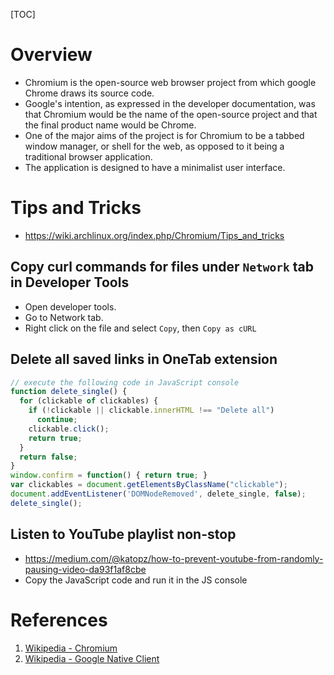 [TOC]

# Overview

- Chromium is the open-source web browser project from which google
  Chrome draws its source code.
- Google's intention, as expressed in the developer documentation, was
  that Chromium would be the name of the open-source project and that
  the final product name would be Chrome.
- One of the major aims of the project is for Chromium to be a tabbed
  window manager, or shell for the web, as opposed to it being a
  traditional browser application.
- The application is designed to have a minimalist user interface.

# Tips and Tricks

- https://wiki.archlinux.org/index.php/Chromium/Tips_and_tricks

## Copy curl commands for files under `Network` tab in Developer Tools

- Open developer tools.
- Go to Network tab.
- Right click on the file and select `Copy`, then `Copy as cURL`

## Delete all saved links in OneTab extension

```javascript
// execute the following code in JavaScript console
function delete_single() {
  for (clickable of clickables) {
    if (!clickable || clickable.innerHTML !== "Delete all")
      continue;
    clickable.click();
    return true;
  }
  return false;
}
window.confirm = function() { return true; }
var clickables = document.getElementsByClassName("clickable");
document.addEventListener('DOMNodeRemoved', delete_single, false);
delete_single();
```

## Listen to YouTube playlist non-stop

- https://medium.com/@katopz/how-to-prevent-youtube-from-randomly-pausing-video-da93f1af8cbe
- Copy the JavaScript code and run it in the JS console

# References

1. [Wikipedia - Chromium][1]
2. [Wikipedia - Google Native Client][2]

[1]: https://en.wikipedia.org/wiki/Chromium_(web_browser) "Wikipedia - Chromium"
[2]: https://en.wikipedia.org/wiki/Google_Native_Client "Wikipedia - Google Native Client"
